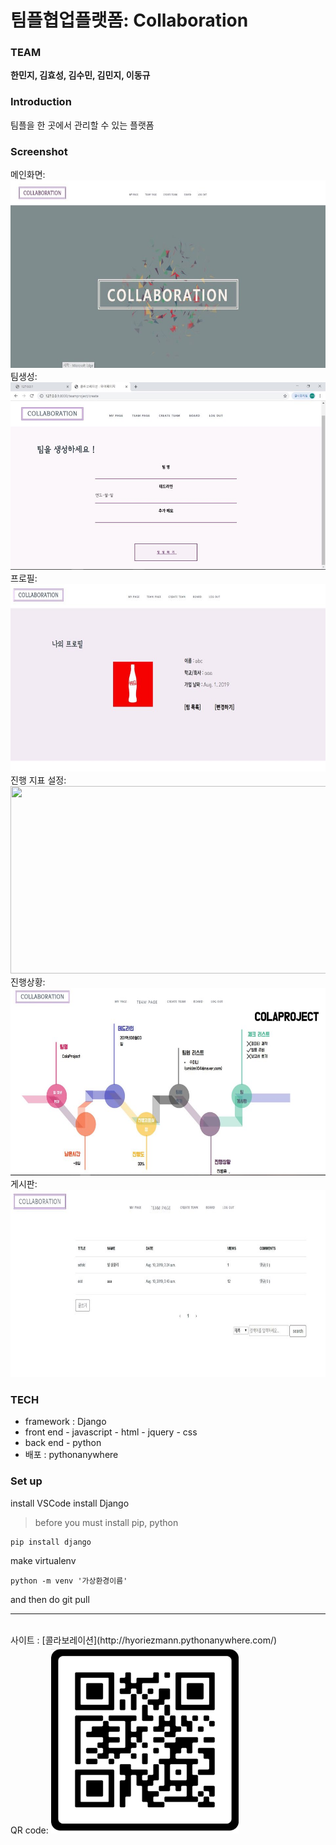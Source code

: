 # 팀플협업플랫폼: Collaboration 


### TEAM
 **한민지, 김효성, 김수민, 김민지, 이동규**

### Introduction
팀플을 한 곳에서 관리할 수 있는 플랫폼

### Screenshot
메인화면:
<img src="./메인화면.jpg" width="600px" height="300px;">
팀생성:
<img src="./팀생성.jpg" width="600px" height="300px;">
프로필:
<img src="./프로필.jpg" width="600px" height="300px;">
진행 지표 설정:
<img src="./진행 지표 설정.jpg" width="600px" height="300px;">
진행상황:
<img src="./진행상황.jpg" width="600px" height="300px;">
게시판:
<img src="./게시판.jpg" width="600px" height="300px;">



### TECH
 - framework : Django 	
 - front end
		- javascript
		- html
		- jquery
		- css
- back end
		- python
- 배포 : pythonanywhere
		
### Set up
install VSCode
install Django

>  before you must install pip, python

    pip install django

make virtualenv

    python -m venv '가상환경이름'

and then do git pull


<hr>
<br>
사이트 : [콜라보레이션](http://hyoriezmann.pythonanywhere.com/)
<br>
QR code:
<img src="./해커톤.jpg" width="300px" height="300px;">


